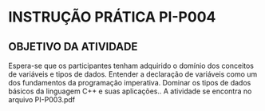 # INSTRUÇÃO PRÁTICA PI-P004

## OBJETIVO DA ATIVIDADE

Espera-se que os participantes tenham adquirido o domínio dos conceitos de variáveis e tipos de dados. Entender a declaração de variáveis como um dos fundamentos da programação imperativa. Dominar os tipos de dados básicos da linguagem C++ e suas aplicações.. A atividade se encontra no arquivo PI-P003.pdf
